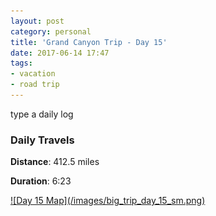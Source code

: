 ```yaml
---
layout: post
category: personal
title: 'Grand Canyon Trip - Day 15'
date: 2017-06-14 17:47
tags:
- vacation
- road trip
---
```


type a daily log

### Daily Travels
__Distance__: 412.5 miles

__Duration__: 6:23

<a href="/images/big_trip_day_15.png" target="_blank">
![Day 15 Map](/images/big_trip_day_15_sm.png)
</a>

